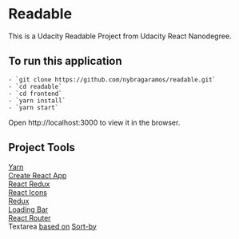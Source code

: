# Readable

This is a Udacity Readable Project from Udacity React Nanodegree.

## To run this application

    - `git clone https://github.com/nybragaramos/readable.git`
    - `cd readable`
    - `cd frontend`
    - `yarn install`
    - `yarn start`

Open http://localhost:3000 to view it in the browser.

## Project Tools
[Yarn](https://yarnpkg.com/)<br />
[Create React App](https://github.com/facebook/create-react-app)<br />
[React Redux](https://redux.js.org/basics/usage-with-react)<br />
[React Icons](https://react-icons.netlify.com/#/)<br />
[Redux](https://redux.js.org/)<br />
[Loading Bar](https://www.npmjs.com/package/react-redux-loading)<br />
[React Router](https://reacttraining.com/react-router/)<br />
Textarea [based on](https://codesandbox.io/s/pkp0jwpm4j) 
[Sort-by](https://www.npmjs.com/package/sort-by)
